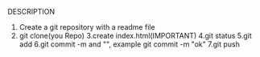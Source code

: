 DESCRIPTION

1. Create a git repository with a readme file
2. git clone(you Repo)
3.create index.html(IMPORTANT)
4.git status
5.git add
6.git commit -m and "", example git commit -m "ok"
7.git push
